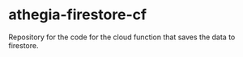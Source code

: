 # athegia-firestore-cf

Repository for the code for the cloud function that saves the data to firestore.


